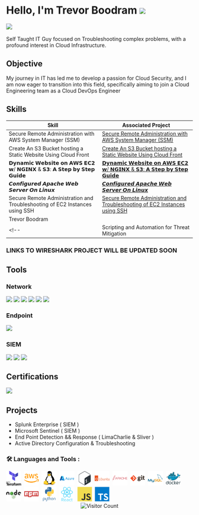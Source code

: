 <h1>
  Hello, I'm Trevor Boodram
  <img src="https://media.giphy.com/media/hvRJCLFzcasrR4ia7z/giphy.gif" width="30px"/>
</h1>

<a href="https://www.linkedin.com/in//"><img src="https://img.shields.io/badge/-LinkedIn-0072b1?&style=for-the-badge&logo=linkedin&logoColor=white" /></a>

Self Taught IT Guy focused on Troubleshooting complex problems, with a profound interest in Cloud Infrastructure.

## Objective


My journey in IT has led me to develop a passion for Cloud Security, and I am now eager to transition into this field, specifically aiming to join a Cloud Engineering team as a Cloud DevOps Engineer

## Skills


| Skill                                           | Associated Project                                    |
| ----------------------------------------------- | ----------------------------------------------------- |
| Secure Remote Administration with AWS System Manager (SSM) | <a href="https://medium.com/@TrevorB4135/secure-remote-administration-with-aws-system-manager-ssm-9b981cf07fb7">Secure Remote Administration with AWS System Manager (SSM)</a> |
| Create An S3 Bucket hosting a Static Website Using Cloud Front | <a href="https://medium.com/@TrevorB4135/create-an-s3-bucket-hosting-a-static-website-using-cloud-front-910bdf388e49">Create An S3 Bucket hosting a Static Website Using Cloud Front</a> |
| 𝗗𝘆𝗻𝗮𝗺𝗶𝗰 𝗪𝗲𝗯𝘀𝗶𝘁𝗲 𝗼𝗻 𝗔𝗪𝗦 𝗘𝗖𝟮 𝘄/ 𝗡𝗚𝗜𝗡𝗫 & 𝗦𝟯: 𝗔 𝗦𝘁𝗲𝗽 𝗯𝘆 𝗦𝘁𝗲𝗽 𝗚𝘂𝗶𝗱𝗲           | <a href="https://medium.com/@TrevorB4135/-dc9f4194b9ea)">𝗗𝘆𝗻𝗮𝗺𝗶𝗰 𝗪𝗲𝗯𝘀𝗶𝘁𝗲 𝗼𝗻 𝗔𝗪𝗦 𝗘𝗖𝟮 𝘄/ 𝗡𝗚𝗜𝗡𝗫 & 𝗦𝟯: 𝗔 𝗦𝘁𝗲𝗽 𝗯𝘆 𝗦𝘁𝗲𝗽 𝗚𝘂𝗶𝗱𝗲               |
| 𝘾𝙤𝙣𝙛𝙞𝙜𝙪𝙧𝙚𝙙 𝘼𝙥𝙖𝙘𝙝𝙚 𝙒𝙚𝙗 𝙎𝙚𝙧𝙫𝙚𝙧 𝙊𝙣 𝙇𝙞𝙣𝙪𝙭        | <a href="https://medium.com/@TrevorB4135/-f130b30121e0">𝘾𝙤𝙣𝙛𝙞𝙜𝙪𝙧𝙚𝙙 𝘼𝙥𝙖𝙘𝙝𝙚 𝙒𝙚𝙗 𝙎𝙚𝙧𝙫𝙚𝙧 𝙊𝙣 𝙇𝙞𝙣𝙪𝙭         |
| Secure Remote Administration and Troubleshooting of EC2 Instances using SSH                    | <a href="https://medium.com/@TrevorB4135/secure-remote-administration-and-troubleshooting-of-ec2-instances-using-ssh-f0efc366c594">Secure Remote Administration and Troubleshooting of EC2 Instances using SSH
Trevor Boodram                  |
<!-- | Scripting and Automation for Threat Mitigation  | <a href="https://google.com">SOC Automation        | -->

### LINKS TO WIRESHARK PROJECT WILL BE UPDATED SOON

## Tools

### Network

<div>
    <img src="https://img.shields.io/badge/-Wireshark-1679A7?&style=for-the-badge&logo=Wireshark&logoColor=white" />
    <img src="https://img.shields.io/badge/microsoft%20azure-0089D6?style=for-the-badge&logo=microsoft-azure&logoColor=white" />
    <img src="https://img.shields.io/badge/VMware-231f20?style=for-the-badge&logo=VMware&logoColor=white" />
    <img src="https://img.shields.io/badge/powershell-5391FE?style=for-the-badge&logo=powershell&logoColor=white" />
    <img src="https://img.shields.io/badge/GitHub-100000?style=for-the-badge&logo=github&logoColor=white" />
    <img src="https://img.shields.io/badge/Kali_Linux-557C94?style=for-the-badge&logo=kali-linux&logoColor=white" />
</div>

### Endpoint

<div>
    <img src="https://img.shields.io/badge/-Microsoft_Defender_for_Endpoint-00A4EF?&style=for-the-badge&logo=Microsoft&logoColor=white" />
</div>

### SIEM

<div>
    <img src="https://img.shields.io/badge/-Microsoft_Sentinel-0078D4?&style=for-the-badge&logo=Microsoft&logoColor=white" />
    <img src="https://img.shields.io/badge/-Splunk-000000?&style=for-the-badge&logo=Splunk&logoColor=white" />
    <img src="https://img.shields.io/badge/-Elastic-005571?&style=for-the-badge&logo=Elastic&logoColor=white" />
</div>

## Certifications

<div>
<img src="https://img.shields.io/badge/-Security%2B-FF0000?&style=for-the-badge&logo=CompTIA&logoColor=white" />
</div>

## Projects

- Splunk Enterprise ( SIEM )
- Microsoft Sentinel ( SIEM )
- End Point Detection && Response ( LimaCharlie & Sliver )
- Active Directory Configuration & Troubleshooting


### :hammer_and_wrench: Languages and Tools :
<div>
  <img src="https://raw.githubusercontent.com/devicons/devicon/1119b9f84c0290e0f0b38982099a2bd027a48bf1/icons/terraform/terraform-original-wordmark.svg" title="Terraform" alt="Terraform" width="40" height="40"/>&nbsp;
  <img src="https://github.com/devicons/devicon/blob/master/icons/amazonwebservices/amazonwebservices-plain-wordmark.svg" title="AWS" alt="AWS" width="40" height="40"/>&nbsp;
  <img src="https://raw.githubusercontent.com/devicons/devicon/1119b9f84c0290e0f0b38982099a2bd027a48bf1/icons/linux/linux-original.svg" title="Linux" alt="Linux" width="40" height="40"/>&nbsp;
  <img src="https://raw.githubusercontent.com/devicons/devicon/1119b9f84c0290e0f0b38982099a2bd027a48bf1/icons/azure/azure-original-wordmark.svg" title="Azure" alt="Azure" width="40" height="40"/>&nbsp;
  <img src="https://raw.githubusercontent.com/devicons/devicon/1119b9f84c0290e0f0b38982099a2bd027a48bf1/icons/bash/bash-original.svg" title="Bash" alt="Bash" width="40" height="40"/>&nbsp;
  <img src="https://raw.githubusercontent.com/devicons/devicon/1119b9f84c0290e0f0b38982099a2bd027a48bf1/icons/ubuntu/ubuntu-plain-wordmark.svg" title="Ubuntu" alt="Ubuntu" width="40" height="40"/>&nbsp;
  <img src="https://raw.githubusercontent.com/devicons/devicon/1119b9f84c0290e0f0b38982099a2bd027a48bf1/icons/apache/apache-line-wordmark.svg" title="Apache" alt="Apache" width="40" height="40"/>&nbsp;
  <img src="https://github.com/devicons/devicon/blob/master/icons/git/git-original-wordmark.svg" title="Git" **alt="Git" width="40" height="40"/>&nbsp;
  <img src="https://github.com/devicons/devicon/blob/master/icons/mysql/mysql-original-wordmark.svg" title="MySQL"  alt="MySQL" width="40" height="40"/>&nbsp;
  <img src="https://raw.githubusercontent.com/devicons/devicon/1119b9f84c0290e0f0b38982099a2bd027a48bf1/icons/docker/docker-original-wordmark.svg" title="Docker" alt="Docker" width="40" height="40"/>&nbsp;
  <img src="https://raw.githubusercontent.com/devicons/devicon/1119b9f84c0290e0f0b38982099a2bd027a48bf1/icons/nodejs/nodejs-original-wordmark.svg" title="Nodejs" **alt="Nodejs" width="40" height="40"/>&nbsp;
  <img src="https://raw.githubusercontent.com/devicons/devicon/1119b9f84c0290e0f0b38982099a2bd027a48bf1/icons/npm/npm-original-wordmark.svg" title="npm" **alt="npm" width="40" height="40"/>&nbsp;
  <img src="https://raw.githubusercontent.com/devicons/devicon/1119b9f84c0290e0f0b38982099a2bd027a48bf1/icons/python/python-original-wordmark.svg" title="Python" alt="Python" width="40" height="40"/>&nbsp;
  <img src="https://github.com/devicons/devicon/blob/master/icons/react/react-original-wordmark.svg" title="React" alt="React" width="40" height="40"/>&nbsp;
  <img src="https://github.com/devicons/devicon/blob/master/icons/javascript/javascript-original.svg" title="JavaScript" alt="JavaScript" width="40" height="40"/>&nbsp;
  <img src="https://raw.githubusercontent.com/devicons/devicon/1119b9f84c0290e0f0b38982099a2bd027a48bf1/icons/typescript/typescript-original.svg" title="TypeScript" alt="TypeScript" width="40" height="40"/>&nbsp;
</div>

<div align="center">
<img src="https://komarev.com/ghpvc/?username=TrevorB20&style=for-the-badge&color=blue" alt="Visitor Count" />
</div>
